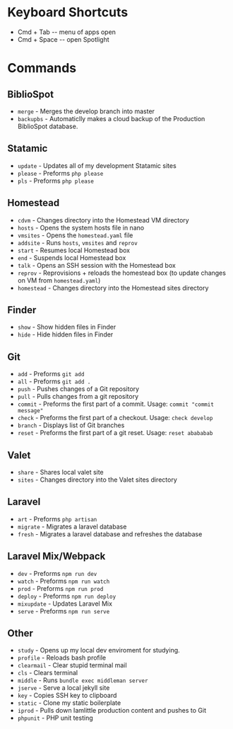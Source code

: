 # Keyboard Shortcuts

* Cmd + Tab -- menu of apps open
* Cmd + Space -- open Spotlight

# Commands

## BiblioSpot
* `merge` - Merges the develop branch into master
* `backupbs` - Automaticlly makes a cloud backup of the Production BiblioSpot database.

## Statamic
* `update` - Updates all of my development Statamic sites
* `please` - Preforms `php please`
* `pls` - Preforms `php please`

## Homestead
* `cdvm` - Changes directory into the Homestead VM directory
* `hosts` - Opens the system hosts file in nano
* `vmsites` - Opens the `homestead.yaml` file
* `addsite` - Runs `hosts`, `vmsites` and `reprov`
* `start` - Resumes local Homestead box
* `end` - Suspends local Homestead box
* `talk` - Opens an SSH session with the Homestead box
* `reprov` - Reprovisions + reloads the homestead box (to update changes on VM from `homestead.yaml`)
* `homestead` - Changes directory into the Homestead sites directory

## Finder
* `show` - Show hidden files in Finder
* `hide` - Hide hidden files in Finder

## Git
* `add` - Preforms `git add`
* `all` - Preforms `git add .`
* `push` - Pushes changes of a Git repository
* `pull` - Pulls changes from a git repository
* `commit` - Preforms the first part of a commit. Usage: `commit "commit message"`
* `check` - Preforms the first part of a checkout. Usage: `check develop`
* `branch` - Displays list of Git branches
* `reset` - Preforms the first part of a git reset. Usage: `reset abababab`

## Valet
* `share` - Shares local valet site
* `sites` - Changes directory into the Valet sites directory

## Laravel
* `art` - Preforms `php artisan`
* `migrate` - Migrates a laravel database
* `fresh` - Migrates a laravel database and refreshes the database

## Laravel Mix/Webpack
* `dev` - Preforms `npm run dev`
* `watch` - Preforms `npm run watch`
* `prod` - Preforms `npm run prod`
* `deploy` - Preforms `npm run deploy`
* `mixupdate` - Updates Laravel Mix
* `serve` - Preforms `npm run serve`

## Other
* `study` - Opens up my local dev enviroment for studying.
* `profile` - Reloads bash profile
* `clearmail` - Clear stupid terminal mail
* `cls` - Clears terminal
* `middle` - Runs `bundle exec middleman server`
* `jserve` - Serve a local jekyll site
* `key` - Copies SSH key to clipboard
* `static` - Clone my static boilerplate
* `iprod` - Pulls down Iamlittle production content and pushes to Git
* `phpunit` - PHP unit testing
